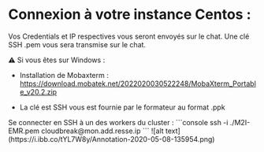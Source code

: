 # Connexion à votre instance Centos :

Vos Credentials et IP respectives vous seront envoyés sur le chat.
Une clé SSH .pem vous sera transmise sur le chat.

:warning: Si vous êtes sur Windows :

- Installation de Mobaxterm :
https://download.mobatek.net/2022020030522248/MobaXterm_Portable_v20.2.zip

- La clé est SSH vous est fournie par le formateur au format .ppk

<!-- La clé est fournie au format .pem : Convertissez-la en .ppk 

Pour ce faire suivre le mini-tuto ce-dessous :


- Convert PEM to PPK :

1. Open PuTTYgen
3. Click "Load" on the right side about 3/4 down
4. Set the file type to *.*
5. Browse to, and Open your .pem file
6. PuTTY will auto-detect everything it needs, and you just need to click "Save private key" and you can save your ppk key for use with PuTTY

https://stackoverflow.com/questions/3190667/convert-pem-to-ppk-file-format

--!>

Se connecter en SSH à un des workers du cluster :  

```console
ssh -i ./M2I-EMR.pem cloudbreak@mon.add.resse.ip
``` 

![alt text](https://i.ibb.co/tYL7W8y/Annotation-2020-05-08-135954.png)
